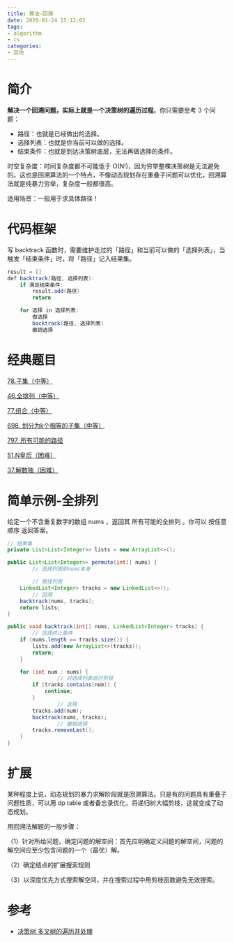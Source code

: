 ```yaml
---
title: 算法-回溯
date: 2020-01-24 15:12:03
tags:
- algorithm
- cs
categories:
- 其他
---
```


# 简介

**解决一个回溯问题，实际上就是一个决策树的遍历过程**。你只需要思考 3 个问题：

- 路径：也就是已经做出的选择。
- 选择列表：也就是你当前可以做的选择。
- 结束条件：也就是到达决策树底层，无法再做选择的条件。

时空复杂度：时间复杂度都不可能低于 O(N!)，因为穷举整棵决策树是无法避免的。这也是回溯算法的一个特点，不像动态规划存在重叠子问题可以优化，回溯算法就是纯暴力穷举，复杂度一般都很高。

适用场景：一般用于求具体路径！

<!--more-->

# 代码框架

写 backtrack 函数时，需要维护走过的「路径」和当前可以做的「选择列表」，当触发「结束条件」时，将「路径」记入结果集。

```java
result = []
def backtrack(路径, 选择列表):
    if 满足结束条件:
        result.add(路径)
        return

    for 选择 in 选择列表:
        做选择
        backtrack(路径, 选择列表)
        撤销选择
```

# 经典题目

[78.子集（中等）](https://leetcode-cn.com/problems/subsets)

[46.全排列（中等）](https://leetcode-cn.com/problems/permutations)

[77.组合（中等）](https://leetcode-cn.com/problems/combinations)

[698. 划分为k个相等的子集（中等）](https://leetcode-cn.com/problems/partition-to-k-equal-sum-subsets/)

[797. 所有可能的路径](https://leetcode-cn.com/problems/all-paths-from-source-to-target/)

[51.N皇后（困难）](https://leetcode-cn.com/problems/n-queens)

[37.解数独（困难）](https://leetcode-cn.com/problems/sudoku-solver/)

# 简单示例-全排列

给定一个不含重复数字的数组 nums ，返回其 所有可能的全排列 。你可以 按任意顺序 返回答案。

```java
// 结果集
private List<List<Integer>> lists = new ArrayList<>();

public List<List<Integer>> permute(int[] nums) {
		// 选择列表即nums本身

		// 路径列表
    LinkedList<Integer> tracks = new LinkedList<>();
		// 回溯
    backtrack(nums, tracks);
    return lists;
}

public void backtrack(int[] nums, LinkedList<Integer> tracks) {
		// 选择终止条件
    if (nums.length == tracks.size()) {
        lists.add(new ArrayList<>(tracks));
        return;
    }

    for (int num : nums) {
				// 对选择列表进行剪枝
        if (tracks.contains(num)) {
            continue;
        }
				// 选择
        tracks.add(num);
        backtrack(nums, tracks);
				// 撤销选择
        tracks.removeLast();
    }
}
```

# 扩展

某种程度上说，动态规划的暴力求解阶段就是回溯算法。只是有的问题具有重叠子问题性质，可以用 dp table 或者备忘录优化，将递归树大幅剪枝，这就变成了动态规划。

用回溯法解题的一般步骤：

（1）针对所给问题，确定问题的解空间：首先应明确定义问题的解空间，问题的解空间应至少包含问题的一个（最优）解。

（2）确定结点的扩展搜索规则

（3）以深度优先方式搜索解空间，并在搜索过程中用剪枝函数避免无效搜索。

# 参考

- [决策树 多叉树的遍历并处理](https://labuladong.gitbook.io/algo/di-ling-zhang-bi-du-xi-lie/hui-su-suan-fa-xiang-jie-xiu-ding-ban)